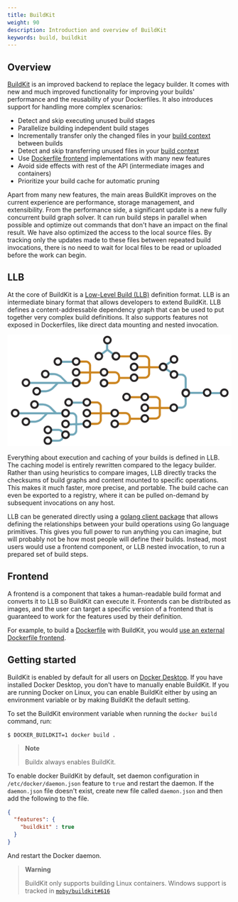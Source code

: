 ```yaml
---
title: BuildKit
weight: 90
description: Introduction and overview of BuildKit
keywords: build, buildkit
---
```


## Overview

[BuildKit](https://github.com/moby/buildkit)
is an improved backend to replace the legacy builder. It comes with new and much
improved functionality for improving your builds' performance and the
reusability of your Dockerfiles. It also introduces support for handling more
complex scenarios:

- Detect and skip executing unused build stages
- Parallelize building independent build stages
- Incrementally transfer only the changed files in your [build context](../building/context.md) between builds
- Detect and skip transferring unused files in your [build context](../building/context.md)
- Use [Dockerfile frontend](dockerfile-frontend.md) implementations with many new features
- Avoid side effects with rest of the API (intermediate images and containers)
- Prioritize your build cache for automatic pruning

Apart from many new features, the main areas BuildKit improves on the current
experience are performance, storage management, and extensibility. From the
performance side, a significant update is a new fully concurrent build graph
solver. It can run build steps in parallel when possible and optimize out
commands that don't have an impact on the final result. We have also optimized
the access to the local source files. By tracking only the updates made to these
files between repeated build invocations, there is no need to wait for local
files to be read or uploaded before the work can begin.

## LLB

At the core of BuildKit is a [Low-Level Build (LLB)](https://github.com/moby/buildkit#exploring-llb)
definition format. LLB is an intermediate binary format that allows developers
to extend BuildKit. LLB defines a content-addressable dependency graph that can
be used to put together very complex build definitions. It also supports
features not exposed in Dockerfiles, like direct data mounting and nested
invocation.

![Directed acyclic graph (DAG)](../images/buildkit-dag.svg)

Everything about execution and caching of your builds is defined in LLB. The
caching model is entirely rewritten compared to the legacy builder. Rather than
using heuristics to compare images, LLB directly tracks the checksums of build
graphs and content mounted to specific operations. This makes it much faster,
more precise, and portable. The build cache can even be exported to a registry,
where it can be pulled on-demand by subsequent invocations on any host.

LLB can be generated directly using a [golang client package](https://pkg.go.dev/github.com/moby/buildkit/client/llb)
that allows defining the relationships between your build operations using Go
language primitives. This gives you full power to run anything you can imagine,
but will probably not be how most people will define their builds. Instead,
most users would use a frontend component, or LLB nested invocation, to run
a prepared set of build steps.

## Frontend

A frontend is a component that takes a human-readable build format and converts
it to LLB so BuildKit can execute it. Frontends can be distributed as images,
and the user can target a specific version of a frontend that is guaranteed to
work for the features used by their definition.

For example, to build a [Dockerfile](../../engine/reference/builder.md) with
BuildKit, you would [use an external Dockerfile frontend](dockerfile-frontend.md).

## Getting started

BuildKit is enabled by default for all users on [Docker Desktop](../../desktop/index.md).
If you have installed Docker Desktop, you don't have to manually enable
BuildKit. If you are running Docker on Linux, you can enable BuildKit either by
using an environment variable or by making BuildKit the default setting.

To set the BuildKit environment variable when running the `docker build`
command, run:

```console
$ DOCKER_BUILDKIT=1 docker build .
```

>**Note**
>
> Buildx always enables BuildKit.

To enable docker BuildKit by default, set daemon configuration in `/etc/docker/daemon.json`
feature to `true` and restart the daemon. If the `daemon.json` file doesn't
exist, create new file called `daemon.json` and then add the following to the
file.

```json
{
  "features": {
    "buildkit" : true
  }
}
```

And restart the Docker daemon.

> **Warning**
>
> BuildKit only supports building Linux containers. Windows support is tracked
> in [`moby/buildkit#616`](https://github.com/moby/buildkit/issues/616)

